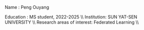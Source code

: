 <p>Name : Peng Ouyang  </p>
Education : MS student, 2022-2025 \\
Institution: SUN YAT-SEN UNIVERSITY \\
Research areas of interest: Federated Learning \\
